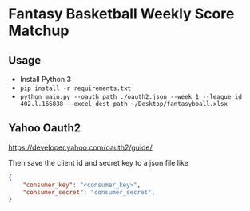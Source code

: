 # Fantasy Basketball Weekly Score Matchup

## Usage
* Install Python 3
* `pip install -r requirements.txt`
* `python main.py --oauth_path ./oauth2.json --week 1 --league_id 402.l.166838 --excel_dest_path ~/Desktop/fantasybball.xlsx`


## Yahoo Oauth2
https://developer.yahoo.com/oauth2/guide/

Then save the client id and secret key to a json file like
```json
{
    "consumer_key": "<consumer_key>",
    "consumer_secret": "consumer_secret",
}
```